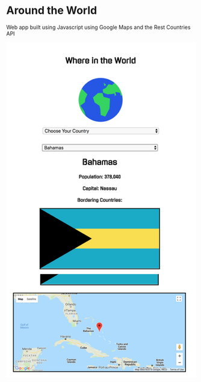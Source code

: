 # Around the World
Web app built using Javascript using Google Maps and the Rest Countries API

![Screeenshot](https://github.com/rgathergood/where_in_the_world/blob/master/public/screenshot.png)
